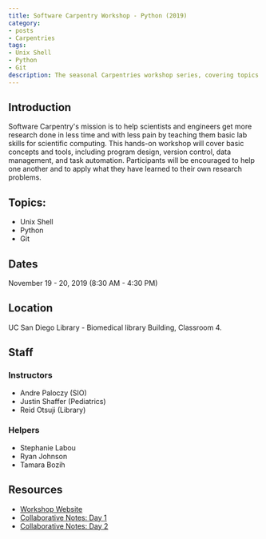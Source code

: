 ```yaml
---
title: Software Carpentry Workshop - Python (2019)
category:
- posts
- Carpentries
tags:
- Unix Shell
- Python
- Git
description: The seasonal Carpentries workshop series, covering topics of Unix Shell, Python, and Git.
---
```


## Introduction
Software Carpentry's mission is to help scientists and engineers get more research done in less time and with less pain by teaching them basic lab skills for scientific computing. This hands-on workshop will cover basic concepts and tools, including program design, version control, data management, and task automation. Participants will be encouraged to help one another and to apply what they have learned to their own research problems.

## Topics:
* Unix Shell
* Python
* Git

## Dates
November 19 - 20, 2019 (8:30 AM - 4:30 PM)

## Location
UC San Diego Library - Biomedical library Building, Classroom 4.

## Staff

### Instructors
* Andre Paloczy (SIO)
* Justin Shaffer (Pediatrics)
* Reid Otsuji (Library)


### Helpers  
* Stephanie Labou
* Ryan Johnson
* Tamara Bozih

## Resources
* [Workshop Website](https://ucsdlib.github.io/2019-11-19-UCSD/)
* [Collaborative Notes: Day 1](https://hackmd.io/f2_NX9rJSxuk2XUsPhWxwA)
* [Collaborative Notes: Day 2](https://hackmd.io/poWbJl1PTRqY5MvqxaaltA)
